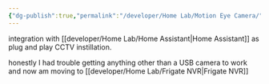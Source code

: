 ```yaml
---
{"dg-publish":true,"permalink":"/developer/Home Lab/Motion Eye Camera/"}
---
```


integration with [[developer/Home Lab/Home Assistant\|Home Assistant]] as plug and play CCTV instillation. 

honestly I had trouble getting anything other than a USB camera to work and now am moving to [[developer/Home Lab/Frigate NVR\|Frigate NVR]]